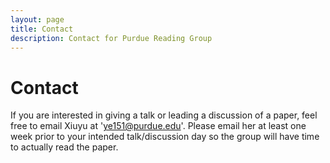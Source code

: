 ```yaml
---
layout: page
title: Contact
description: Contact for Purdue Reading Group
---
```


# Contact

If you are interested in giving a talk or leading a discussion of a paper, feel free to email Xiuyu at 'ye151@purdue.edu'.
Please email her at least one week prior to your intended talk/discussion day so the group will have time to actually read the paper.


<!-- Staff information is stored in the `_staffers` directory and rendered according to the layout file, `_layouts/staffer.html`. -->


<!-- ## Instructors

{% assign instructors = site.staffers | where: 'role', 'Instructor' %}
{% for staffer in instructors %}
{{ staffer }}
{% endfor %}

{% assign teaching_assistants = site.staffers | where: 'role', 'Teaching Assistant' %}
{% assign num_teaching_assistants = teaching_assistants | size %}
{% if num_teaching_assistants != 0 %}
## Teaching Assistants

{% for staffer in teaching_assistants %}
{{ staffer }}
{% endfor %}
{% endif %} -->
